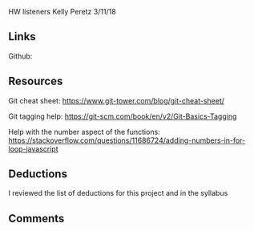 HW listeners
Kelly Peretz
3/11/18

## Links
Github: 

## Resources
Git cheat sheet: https://www.git-tower.com/blog/git-cheat-sheet/

Git tagging help: https://git-scm.com/book/en/v2/Git-Basics-Tagging

Help with the number aspect of the functions: https://stackoverflow.com/questions/11686724/adding-numbers-in-for-loop-javascript

## Deductions

I reviewed the list of deductions for this project and in the syllabus

## Comments

